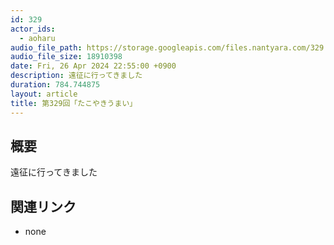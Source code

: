 ```yaml
---
id: 329
actor_ids:
  - aoharu
audio_file_path: https://storage.googleapis.com/files.nantyara.com/329.mp3
audio_file_size: 18910398
date: Fri, 26 Apr 2024 22:55:00 +0900
description: 遠征に行ってきました
duration: 784.744875
layout: article
title: 第329回「たこやきうまい」
---
```

## 概要

遠征に行ってきました

## 関連リンク

* none
